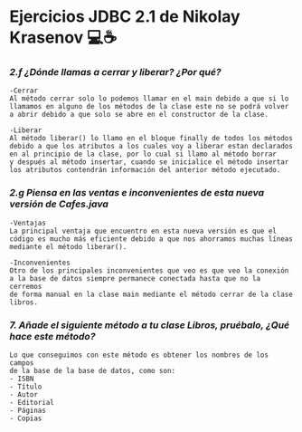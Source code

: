 # Ejercicios JDBC 2.1 de Nikolay Krasenov 💻☕
### ***2.f ¿Dónde llamas a cerrar y liberar? ¿Por qué?*** 
    -Cerrar
    Al método cerrar solo lo podemos llamar en el main debido a que si lo
    llamamos en alguno de los métodos de la clase este no se podrá volver
    a abrir debido a que solo se abre en el constructor de la clase.

    -Liberar
    Al método liberar() lo llamo en el bloque finally de todos los métodos 
    debido a que los atributos a los cuales voy a liberar estan declarados
    en al principio de la clase, por lo cual si llamo al método borrar
    y después al método insertar, cuando se inicialice el método insertar
    los atributos contendrán información del anterior método ejecutado.

### ***2.g Piensa en las ventas e inconvenientes de esta nueva versión de Cafes.java***
    -Ventajas
    La principal ventaja que encuentro en esta nueva versión es que el
    código es mucho más eficiente debido a que nos ahorramos muchas líneas
    mediante el método liberar().

    -Inconvenientes
    Otro de los principales inconvenientes que veo es que veo la conexión
    a la base de datos siempre permanece conectada hasta que no la cerremos
    de forma manual en la clase main mediante el método cerrar de la clase
    libros.

### ***7. Añade el siguiente método a tu clase Libros, pruébalo, ¿Qué hace este método?***
    Lo que conseguimos con este método es obtener los nombres de los campos
    de la base de la base de datos, como son:
    - ISBN
    - Título
    - Autor
    - Editorial
    - Páginas
    - Copias
    